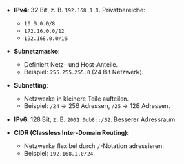 - **IPv4**: 32 Bit, z. B. `192.168.1.1`. Privatbereiche:
    
    - `10.0.0.0/8`
    - `172.16.0.0/12`
    - `192.168.0.0/16`
- **Subnetzmaske**:
    - Definiert Netz- und Host-Anteile.
    - Beispiel: `255.255.255.0` (24 Bit Netzwerk).
- **Subnetting**:
    
    - Netzwerke in kleinere Teile aufteilen.
    - Beispiel: `/24` → 256 Adressen, `/25` → 128 Adressen.
- **IPv6**: 128 Bit, z. B. `2001:0db8::/32`. Besserer Adressraum.
    
- **CIDR (Classless Inter-Domain Routing)**:
    
    - Netzwerke flexibel durch `/`-Notation adressieren.
    - Beispiel: `192.168.1.0/24`.